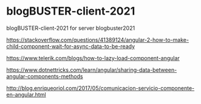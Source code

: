# blogBUSTER-client-2021

blogBUSTER-client-2021 for server blogbuster2021


https://stackoverflow.com/questions/41389124/angular-2-how-to-make-child-component-wait-for-async-data-to-be-ready

https://www.telerik.com/blogs/how-to-lazy-load-component-angular

https://www.dotnettricks.com/learn/angular/sharing-data-between-angular-components-methods

http://blog.enriqueoriol.com/2017/05/comunicacion-servicio-componente-en-angular.html

